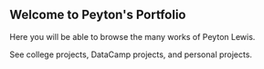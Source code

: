 ## Welcome to Peyton's Portfolio

Here you will be able to browse the many works of Peyton Lewis.

See college projects, DataCamp projects, and personal projects.
